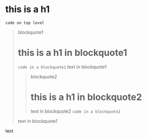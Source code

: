 # this is a h1

`code on top level`

> blockquote1
> 
> # this is a h1 in blockquote1
> 
> `code in a blockquote1`
> text in blockquote1
> 
>> blockquote2
>> 
>> # this is a h1 in blockquote2
>> 
>> text in blockquote2
>> `code in a blockquote2`
> 
> text in blockquote1

text